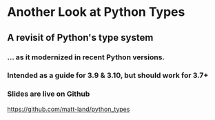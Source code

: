 # Another Look at Python Types

## A revisit of Python's type system
### ... as it modernized in recent Python versions.

### Intended as a guide for 3.9 & 3.10, but should work for 3.7+

### Slides are live on Github

https://github.com/matt-land/python_types